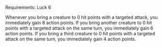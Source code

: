 Requirements: Luck 6

Whenever you bring a creature to 0 hit points with a targeted attack, you immediately gain 8 action points. If you bring another creature to 0 hit points with a targeted attack on the same turn, you immediately gain 6 action points. If you bring a third creature to 0 hit points with a targeted attack on the same turn, you immediately gain 4 action points.